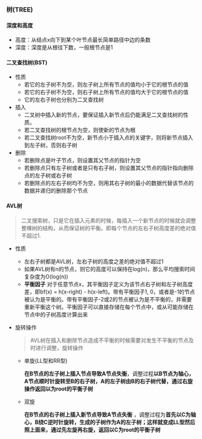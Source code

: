 ### 树(TREE)

#### 深度和高度

* 高度：从结点x向下到某个叶节点最长简单路径中边的条数
* 深度：深度是从根往下数，一般根节点是1

#### 二叉查找树(BST)

* 性质
  * 若它的左子树不为空，则左子树上所有节点的值均小于它的根节点的值
  * 若它的右子树不为空，则右子树上所有节点的值均大于它的根节点的值
  * 它的左右子树也分别为二叉查找树
* 插入
  * 二叉树中插入新的节点，要保证插入新节点后仍能满足二叉查找树的性质。
  * 若二叉查找树的根节点为空，则使新的节点为根
  * 若二叉查找树root不为空，新节点小于插入点的关键字，则将新节点插入到左子树，否则右子树
* 删除
  * 若删除点是叶子节点，则设置其父节点的指针为空
  * 若删除点只有左子树或者是只有右子树，则设置其父节点的指针指向删除点的左子树或右子树
  * 若删除点的左右子树均不为空，则用其右子树的最小的数据代替该节点的数据并递归的删除那个节点



#### AVL树

> 二叉搜索树，只是它在插入元素的时候，每插入一个新节点的时候就会调整整棵树的结构，从而保证树的平衡。即每个节点的左右子树高度差的绝对值不超过1.

* 性质

  * 左右子树都是AVL树，左右子树的高度之差的绝对值不超过1
  * 如果AVL树有n的节点，则它的高度可以保持在log(n)，那么平均搜索时间复杂度为O(log(n))
  * **平衡因子** 对于任意节点x，其平衡因子定义为该节点右子树和左子树高度差，即bf(x) = h(x-right) - h(x-left)。带有平衡因子1, 0，或者是-1的节点被认为是平衡的。带有平衡因子-2或2的节点被认为是不平衡的，并需要重新平衡这个树。平衡因子可以直接存储在每个节点中，或从可能存储在节点中的子树高度计算出来

* 旋转操作

  > AVL树在插入和删除节点造成不平衡的时候需要对发生不平衡的节点及时进行调整，旋转操作

  * 单旋(LL型和RR型)

    **在B节点的左子树上插入节点导致A节点失衡**，调整过程**以B节点为轴心，A节点顺时针旋转至B的右子树，A的左子树由B的右子树代替，通过右旋操作返回以为root的平衡子树**

  * 双旋

    **在B节点的右子树上插入新节点导致A节点失衡** ，调整过程为**首先以C为轴心，B绕C逆时针旋转，生成的子树作为A的左子树；这样就变成LL型然后照上面来，通过先左旋再右旋，返回以C为root的平衡子树**